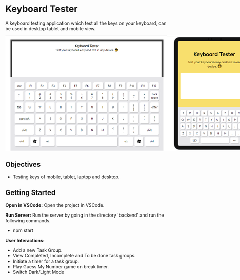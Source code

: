 # Keyboard Tester

A keyboard testing application which test all the keys on your keyboard, can be used in desktop tablet and mobile view.
<!-- -->
<!-- -->
<div style="display:flex;">
    <img src="screenshots/Capture1.PNG" alt="Screenshot 2" width="800"">
    <img src="screenshots/Capture2.PNG" alt="Screenshot 2" width="300"">
    <img src="screenshots/Capture3.PNG" alt="Screenshot 2" width="200"">
</div>

## Objectives

- Testing keys of mobile, tablet, laptop and desktop.

## Getting Started

**Open in VSCode:**
Open the project in VSCode.

**Run Server:**
Run the server by going in the directory 'backend' and run the following commands.

- npm start

**User Interactions:**

- Add a new Task Group.
- View Completed, Incomplete and To be done task groups.
- Initiate a timer for a task group.
- Play Guess My Number game on break timer.
- Switch Dark/Light Mode
